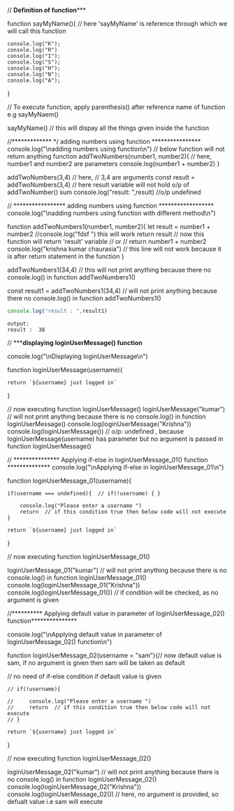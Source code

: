 
// ********Definition of function***********

function sayMyName(){   // here 'sayMyName' is reference through which we will call this function 

    console.log("K");
    console.log("R")
    console.log("I");
    console.log("S");
    console.log("H");
    console.log("N");
    console.log("A");
}

 // To execute function, apply parenthesis() after reference name of function e.g sayMyNaem()

 sayMyName() // this will dispay all the things given inside the function

//************* */ adding numbers using function ****************
console.log("\nadding numbers using function\n")
// below function will not return anything
function addTwoNumbers(number1, number2){  // here, number1 and number2 are parameters
    console.log(number1  +  number2)
}

addTwoNumbers(3,4) // here, // 3,4 are arguments
const result = addTwoNumbers(3,4)  // here result variable will not hold o/p of addTwoNumber() sum
console.log("result: ",result) //o/p undefined

// ***************** adding numbers using function ******************
console.log("\nadding numbers using function with different method\n")

function addTwoNumbers1(number1, number2){ 
    let result = number1 + number2
    //console.log("fdsf ") this will work
    return result  // now this function will return 'result' variable
    // or 
    // return number1 + number2
    console.log("krishna kumar chaurasia")  // this line will not work because it is after return statement in the function
}

addTwoNumbers1(34,4) // this will not print anything because there no console.log() in function addTwoNumbers1()

const result1 = addTwoNumbers1(34,4)   // will not print anything because there no console.log() in function addTwoNumbers1()
```javascript
console.log("result : ",result1)
```
```
output:
result :  38
```
// *****************displaying loginUserMessage() function**************

console.log("\nDisplaying loginUserMessage\n")

function loginUserMessage(username){

    return `${username} just logged in`

}

// now executing function loginUserMessage()
loginUserMessage("kumar")  // will not print anything because there is no console.log() in function loginUserMessage()
console.log(loginUserMessage("Krishna"))
console.log(loginUserMessage()) // o/p: undefined , because loginUserMessage(username) has parameter but no argument is passed in function loginUserMessage()


// *************** Applying if-else in loginUserMessage_01() function  **************
console.log("\nApplying if-else in loginUserMessage_01\n")

function loginUserMessage_01(username){

    if(username === undefined){  // if(!username) { }

        console.log("Please enter a username ")
        return  // if this condition true then below code will not execute
    }

    return `${username} just logged in`

}

// now executing function loginUserMessage_01()

loginUserMessage_01("kumar")  // will not print anything because there is no console.log() in function loginUserMessage_01()
console.log(loginUserMessage_01("Krishna"))
console.log(loginUserMessage_01()) // if condition will be checked, as no argument is given


//********** Applying default value in parameter of loginUserMessage_02() function***************

console.log("\nApplying default value in parameter of loginUserMessage_02() function\n")

function loginUserMessage_02(username = "sam"){// now default value is sam, if no argument is given then sam will be taken as default
    
// no need of if-else condition if default value is given

    // if(!username){ 

    //     console.log("Please enter a username ")
    //     return  // if this condition true then below code will not execute
    // }
    
    return `${username} just logged in`
}

// now executing function loginUserMessage_02()

loginUserMessage_02("kumar")  // will not print anything because there is no console.log() in function loginUserMessage_02()
console.log(loginUserMessage_02("Krishna"))
console.log(loginUserMessage_02()) // here, no argument is provided, so defualt value i.e sam will execute






